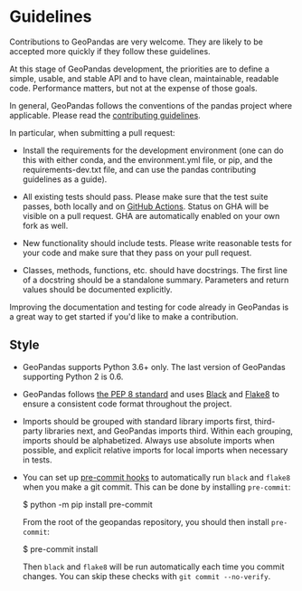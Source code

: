 Guidelines
==========

Contributions to GeoPandas are very welcome. They are likely to
be accepted more quickly if they follow these guidelines.

At this stage of GeoPandas development, the priorities are to define a
simple, usable, and stable API and to have clean, maintainable,
readable code. Performance matters, but not at the expense of those
goals.

In general, GeoPandas follows the conventions of the pandas project
where applicable. Please read the [contributing
guidelines](https://geopandas.readthedocs.io/en/latest/community/contributing.html).


In particular, when submitting a pull request:

- Install the requirements for the development environment (one can do this
  with either conda, and the environment.yml file, or pip, and the
  requirements-dev.txt file, and can use the pandas contributing guidelines
  as a guide). 
- All existing tests should pass. Please make sure that the test
  suite passes, both locally and on
  [GitHub Actions](https://github.com/geopandas/geopandas/actions). Status on
  GHA will be visible on a pull request. GHA are automatically enabled
  on your own fork as well.

- New functionality should include tests. Please write reasonable
  tests for your code and make sure that they pass on your pull request.

- Classes, methods, functions, etc. should have docstrings. The first
  line of a docstring should be a standalone summary. Parameters and
  return values should be documented explicitly.

Improving the documentation and testing for code already in GeoPandas
is a great way to get started if you'd like to make a contribution.

Style
-----

- GeoPandas supports Python 3.6+ only. The last version of GeoPandas
  supporting Python 2 is 0.6.

- GeoPandas follows [the PEP 8
  standard](http://www.python.org/dev/peps/pep-0008/) and uses
  [Black](https://black.readthedocs.io/en/stable/) and
  [Flake8](http://flake8.pycqa.org/en/latest/) to ensure a consistent
  code format throughout the project.

- Imports should be grouped with standard library imports first,
  third-party libraries next, and GeoPandas imports third. Within each
  grouping, imports should be alphabetized. Always use absolute
  imports when possible, and explicit relative imports for local
  imports when necessary in tests.

- You can set up [pre-commit hooks](https://pre-commit.com/) to
  automatically run `black` and `flake8` when you make a git
  commit. This can be done by installing `pre-commit`:

    $ python -m pip install pre-commit

  From the root of the geopandas repository, you should then install
  `pre-commit`:

    $ pre-commit install

  Then `black` and `flake8` will be run automatically each time you
  commit changes. You can skip these checks with `git commit
  --no-verify`.
